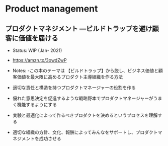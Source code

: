 # Product management

## プロダクトマネジメント ―ビルドトラップを避け顧客に価値を届ける
- Status: WIP (Jan- 2021)
- https://amzn.to/3owdZwP
- Notes:
	-この本のテーマは 【ビルドトラップ】から脱し、ビジネス価値と顧客価値を最大限に高めるプロダクト主導組織を作る方法

- 適切な責任と構造を持つプロダクトマネージャーの役割を作る
- 優れた意思決定を促進するような戦略野本でプロダクトマネージャーがうまく機能するようにする
- 実験と最適化によって作るべきプロダクトを決めるというプロセスを理解する
- 適切な組織の方針、文化、報酬によってみんなをサポートし、プロダクトマネジメントを成功させる
